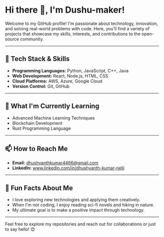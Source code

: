 # Hi there 👋, I'm Dushu-maker!

Welcome to my GitHub profile! I'm passionate about technology, innovation, and solving real-world problems with code. Here, you'll find a variety of projects that showcase my skills, interests, and contributions to the open-source community.

---

## 🔧 Tech Stack & Skills

- **Programming Languages:** Python, JavaScript, C++, Java
- **Web Development:** React, Node.js, HTML, CSS
- **Cloud Platforms:** AWS, Azure, Google Cloud
- **Version Control:** Git, GitHub

---

## 🌱 What I'm Currently Learning

- Advanced Machine Learning Techniques
- Blockchain Development
- Rust Programming Language

---

## 📫 How to Reach Me

- **Email:** dhushyanthkumar4466@gmail.com
- **LinkedIn:** www.linkedin.com/in/dhushyanth-kumar-nelli

---

## 🎯 Fun Facts About Me

- I love exploring new technologies and applying them creatively.
- When I'm not coding, I enjoy reading sci-fi novels and hiking in nature.
- My ultimate goal is to make a positive impact through technology.

---

Feel free to explore my repositories and reach out for collaborations or just to say hello! 😊
